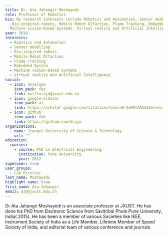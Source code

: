 ```yaml
---
title: Dr. Ata Jahangir Moshayedi
role: Professor of Robotics
bio: My research interests include Robotics and Automation, Sensor modelling
  ,Bio-inspired robots, Mobile Robot Olfaction, Plume Tracking, Embedded System,
  Machine vision-based Systems, Virtual reality and Artificial Intelligence.
year: 2018
interests:
  - Robotics and Automation
  - Sensor modelling
  - Bio-inspired robots
  - Mobile Robot Olfaction
  - Plume Tracking
  - Embedded System
  - Machine vision-based Systems
  - Virtual reality and Artificial Intelligence.
social:
  - icon: envelope
    icon_pack: fas
    link: mailto:ajm@jxust.edu.cn
  - icon: google-scholar
    icon_pack: ai
    link: https://scholar.google.com/citations?user=E-2mKPsAAAAJ&hl=en
  - icon: github
    icon_pack: fab
    link: https://github.com/drajm
organizations:
  - name: Jiangxi University of Science & Technology
    url: ""
education:
  courses:
    - course: PhD in Electrical Engineering
      institution: Pune University
      year: 2012
superuser: true
user_groups:
  - Lab Director
last_name: Moshayedi
highlight_name: true
first_name: Ata Jahangir
email: ajm@jxust.edu.cn
---
```

Dr Ata Jahangir Moshayedi is an associate professor at JXUST. He has done his PhD from Electronic Science from Savitribai Phule Pune University, India( 2015). He has been a member of various Societies like IEEE, Instrument Society of India as a Life Member, Lifetime Member of Speed Society of India, and editorial team of various conference and journals. [](https://scholar.google.com/citations?user=nLz_vcoAAAAJ&hl=en)
